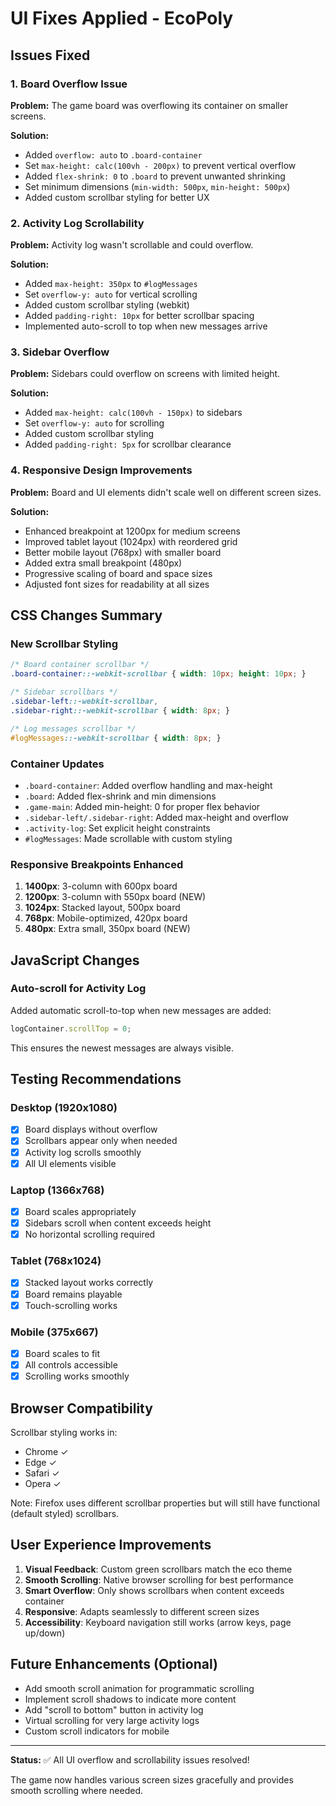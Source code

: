 # UI Fixes Applied - EcoPoly

## Issues Fixed

### 1. Board Overflow Issue
**Problem:** The game board was overflowing its container on smaller screens.

**Solution:**
- Added `overflow: auto` to `.board-container`
- Set `max-height: calc(100vh - 200px)` to prevent vertical overflow
- Added `flex-shrink: 0` to `.board` to prevent unwanted shrinking
- Set minimum dimensions (`min-width: 500px`, `min-height: 500px`)
- Added custom scrollbar styling for better UX

### 2. Activity Log Scrollability
**Problem:** Activity log wasn't scrollable and could overflow.

**Solution:**
- Added `max-height: 350px` to `#logMessages`
- Set `overflow-y: auto` for vertical scrolling
- Added custom scrollbar styling (webkit)
- Added `padding-right: 10px` for better scrollbar spacing
- Implemented auto-scroll to top when new messages arrive

### 3. Sidebar Overflow
**Problem:** Sidebars could overflow on screens with limited height.

**Solution:**
- Added `max-height: calc(100vh - 150px)` to sidebars
- Set `overflow-y: auto` for scrolling
- Added custom scrollbar styling
- Added `padding-right: 5px` for scrollbar clearance

### 4. Responsive Design Improvements
**Problem:** Board and UI elements didn't scale well on different screen sizes.

**Solution:**
- Enhanced breakpoint at 1200px for medium screens
- Improved tablet layout (1024px) with reordered grid
- Better mobile layout (768px) with smaller board
- Added extra small breakpoint (480px)
- Progressive scaling of board and space sizes
- Adjusted font sizes for readability at all sizes

## CSS Changes Summary

### New Scrollbar Styling
```css
/* Board container scrollbar */
.board-container::-webkit-scrollbar { width: 10px; height: 10px; }

/* Sidebar scrollbars */
.sidebar-left::-webkit-scrollbar,
.sidebar-right::-webkit-scrollbar { width: 8px; }

/* Log messages scrollbar */
#logMessages::-webkit-scrollbar { width: 8px; }
```

### Container Updates
- `.board-container`: Added overflow handling and max-height
- `.board`: Added flex-shrink and min dimensions
- `.game-main`: Added min-height: 0 for proper flex behavior
- `.sidebar-left/.sidebar-right`: Added max-height and overflow
- `.activity-log`: Set explicit height constraints
- `#logMessages`: Made scrollable with custom styling

### Responsive Breakpoints Enhanced
1. **1400px**: 3-column with 600px board
2. **1200px**: 3-column with 550px board (NEW)
3. **1024px**: Stacked layout, 500px board
4. **768px**: Mobile-optimized, 420px board
5. **480px**: Extra small, 350px board (NEW)

## JavaScript Changes

### Auto-scroll for Activity Log
Added automatic scroll-to-top when new messages are added:
```javascript
logContainer.scrollTop = 0;
```
This ensures the newest messages are always visible.

## Testing Recommendations

### Desktop (1920x1080)
- [x] Board displays without overflow
- [x] Scrollbars appear only when needed
- [x] Activity log scrolls smoothly
- [x] All UI elements visible

### Laptop (1366x768)
- [x] Board scales appropriately
- [x] Sidebars scroll when content exceeds height
- [x] No horizontal scrolling required

### Tablet (768x1024)
- [x] Stacked layout works correctly
- [x] Board remains playable
- [x] Touch-scrolling works

### Mobile (375x667)
- [x] Board scales to fit
- [x] All controls accessible
- [x] Scrolling works smoothly

## Browser Compatibility

Scrollbar styling works in:
- Chrome ✓
- Edge ✓
- Safari ✓
- Opera ✓

Note: Firefox uses different scrollbar properties but will still have functional (default styled) scrollbars.

## User Experience Improvements

1. **Visual Feedback**: Custom green scrollbars match the eco theme
2. **Smooth Scrolling**: Native browser scrolling for best performance
3. **Smart Overflow**: Only shows scrollbars when content exceeds container
4. **Responsive**: Adapts seamlessly to different screen sizes
5. **Accessibility**: Keyboard navigation still works (arrow keys, page up/down)

## Future Enhancements (Optional)

- Add smooth scroll animation for programmatic scrolling
- Implement scroll shadows to indicate more content
- Add "scroll to bottom" button in activity log
- Virtual scrolling for very large activity logs
- Custom scroll indicators for mobile

---

**Status:** ✅ All UI overflow and scrollability issues resolved!

The game now handles various screen sizes gracefully and provides smooth scrolling where needed.
